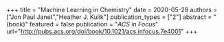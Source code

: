 +++
title = "Machine Learning in Chemistry"
date = 2020-05-28
authors = ["Jon Paul Janet","Heather J. Kulik"]
publication_types = ["2"]
abstract = "(book)"
featured = false
publication = "*ACS in Focus*"
url="http://pubs.acs.org/doi/book/10.1021/acs.infocus.7e4001"
+++